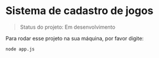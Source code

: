 <h1>Sistema de cadastro de jogos</h1>

> Status do projeto: Em desenvolvimento

Para rodar esse projeto na sua máquina, por favor digite:

```
node app.js
```



